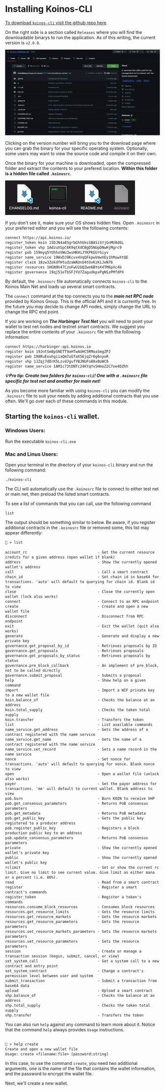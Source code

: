 # Installing Koinos-CLI

[To download `koinos-cli` visit the github repo here](https://github.com/koinos/koinos-cli).

On the right side is a section called `Releases` where you will find the downloadable binarys to run the application. As of this writing, the current version is `v2.0.0`. 

![github](images/cli_1.png "github")

Clicking on the version number will bring you to the download page where you can grab the binary for your specific operating system. Optionally, some users may want to view the source code and compile it on their own.


Once the binary for your machine is downloaded, open the compressed folder and extract the contents to your prefered location. __Within this folder is a hidden file called `.koinosrc`.__ 

![koinosrc](images/cli_2.png "koinosrc")

If you don't see it, make sure your OS shows hidden files. Open `.koinosrc` in your preferred editor and you will see the following contents:

```
connect https://api.koinos.io/
register_token koin 15DJN4a8SgrbGhhGksSBASiSYjGnMU8dGL
register_token vhp 1AdzuXSpC6K9qtXdCBgD5NUpDNwHjMgrc9
register pob 159myq5YUhhoVWu3wsHKHiJYKPKGUrGiyv
register name_service 19WxDJ9Kcvx4VqQFkpwVmwVEy1hMuwXtQE
register claim 18zw3ZokdfHtudzaWAUnU4tUvKzKiJeN76
register resources 1HGN9h47CzoFwU2bQZwe6BYoX4TM6pXc4b
register governance 19qj51eTbSFJYU7ZagudkpxPgNSzPMfdPX
```

By default, the `.koinosrc` file automatically connects `koinos-cli` to the Koinos Main Net and loads up several smart contracts.

The `connect` command at the top connects you to the ___main net RPC node___ provided by Koinos Group. This is the official API and it is currently free. In the future you may decide to change API nodes, simply change the URL to change the RPC end point.

If you are working on ___The Harbinger Test Net___ you will need to point your wallet to test net nodes and testnet smart contracts. We suggest you replace the entire contents of your `.koinosrc` file with the following information:

```
connect https://harbinger-api.koinos.io
register koin 19JntSm8pSNETT9aHTwAUHC5RMoaSmgZPJ
register pob 198RuEouhgiiaQm7uGfaXS6jqZr6g6nyoR
register vhp 1JZqj7dDrK5LzvdJgufYBJNUFo88xBoWC8 
register name_service 1AM1c73tDNTc24KYqYvSHmoZ2C7oe4DZhh
```

___💡 Pro tip: Create two folders for `koinos-cli`! One with a `.koinosrc` file specific for test net and another for main net!___

As you become more familiar with using `koinos-cli` you can modify the `.koinosrc` file to suit your needs by adding additional contracts that you use often. We'll go over each of these commands in this module.


## Starting the `koinos-cli` wallet.

### Windows Users:

Run the executable `koinos-cli.exe`

### Mac and Linus Users:

Open your terminal in the directory of your `koinos-cli` binary and run the following command:

```
./koinos-cli
```
The CLI will automatically use the `.koinosrc` file to connect to either test net or main net, then preload the listed smart contracts.

To see a list of commands that you can call, use the following command
```
list
``` 
The output should be something similar to below. Be aware, if you register additional contracts in the `.koinosrc` file or removed some, this list may appear differently: 

```
🔐 > list

account_rc                                - Get the current resource credits for a given address (open wallet if blank)
address                                   - Show the currently opened wallet's address
call                                      - Call a smart contract
chain_id                                  - Set chain id in base64 for transactions. 'auto' will default to querying for chain id. Blank id to view
close                                     - Close the currently open wallet (lock also works)
connect                                   - Connect to an RPC endpoint
create                                    - Create and open a new wallet file
disconnect                                - Disconnect from RPC endpoint
exit                                      - Exit the wallet (quit also works)
generate                                  - Generate and display a new private key
governance.get_proposal_by_id             - Retrieves proposals by ID
governance.get_proposals                  - Retrieves proposals
governance.get_proposals_by_status        - Retrieves proposals by status
governance.pre_block_callback             - An implement of pre_block, not to be called directly
governance.submit_proposal                - Submits a proposal
help                                      - Show help on a given command
import                                    - Import a WIF private key to a new wallet file
koin.balance_of                           - Checks the balance at an address
koin.total_supply                         - Checks the token total supply
koin.transfer                             - Transfers the token
list                                      - List available commands
name_service.get_address                  - Gets the address of a contract registered with the name service
name_service.get_name                     - Gets the name of a contract registered with the name service
name_service.set_record                   - Sets a name record in the name service
nonce                                     - Set nonce for transactions. 'auto' will default to querying for nonce. Blank nonce to view
open                                      - Open a wallet file (unlock also works)
payer                                     - Set the payer address for transactions. 'me' will default to current wallet. Blank address to view
pob.burn                                  - Burn KOIN to receive VHP
pob.get_consensus_parameters              - Returns PoB consensus parameters
pob.get_metadata                          - Returns PoB metadata
pob.get_public_key                        - Gets the public key registered to a producer address
pob.register_public_key                   - Registers a block production public key to an address
pob.update_consensus_parameters           - Returns PoB consensus parameters
private                                   - Show the currently opened wallet's private key
public                                    - Show the currently opened wallet's public key
rclimit                                   - Set or show the current rc limit. Give no limit to see current value. Give limit as either mana or a percent (i.e. 80%).
read                                      - Read from a smart contract
register                                  - Register a smart contract's commands
register_token                            - Register a token's commands
resources.consume_block_resources         - Consumes block resources
resources.get_resource_limits             - Gets the resource limits
resources.get_resource_markets            - Gets the resource markets
resources.get_resource_parameters         - Gets the resource parameters
resources.set_resource_markets_parameters - Sets the resource markets parameters
resources.set_resource_parameters         - Sets the resource parameters
session                                   - Create or manage a transaction session (begin, submit, cancel, or view)
set_system_call                           - Set a system call to a new contract and entry point
set_system_contract                       - Change a contract's permission level between user and system
submit_transaction                        - Submit a transaction from base64 data
upload                                    - Upload a smart contract
vhp.balance_of                            - Checks the balance at an address
vhp.total_supply                          - Checks the token total supply
vhp.transfer                              - Transfers the token
```
 

You can also run `help` against any command to learn more about it. Notice that the command `help` always provides `Usage` instructions. 

```

🔐 > help create
Create and open a new wallet file
Usage: create <filename:file> [password:string]

```
In this case, to use the command `create`, you need two additional arguments, one is the name of the file that contains the wallet information, and the password to encrypt the wallet file.

Next, we'll create a new wallet.
